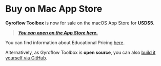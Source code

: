 # Buy on Mac App Store

**Gyroflow Toolbox** is now for sale on the macOS App Store for **USD$5**.

> **_[You can open on the App Store here.](https://apps.apple.com/au/app/gyroflow-toolbox/id1667462993?mt=12)_**

You can find information about Educational Pricing [here](https://gyroflowtoolbox.io/educational/).

Alternatively, as Gyroflow Toolbox is **open source**, you can also [build it yourself via GitHub](https://github.com/latenitefilms/GyroflowToolbox).